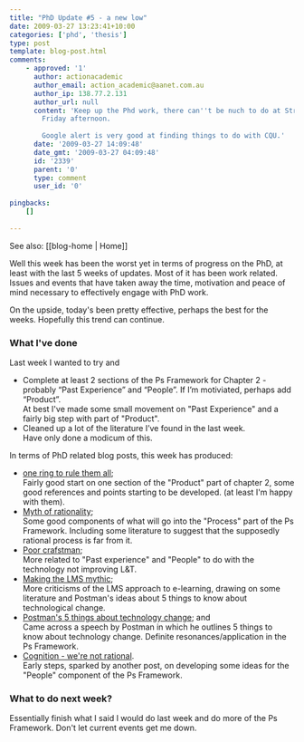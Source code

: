 ```yaml
---
title: "PhD Update #5 - a new low"
date: 2009-03-27 13:23:41+10:00
categories: ['phd', 'thesis']
type: post
template: blog-post.html
comments:
    - approved: '1'
      author: actionacademic
      author_email: action_academic@aanet.com.au
      author_ip: 138.77.2.131
      author_url: null
      content: 'Keep up the Phd work, there can''t be nuch to do at Struck Oil on a slow
        Friday afternoon.
    
        Google alert is very good at finding things to do with CQU.'
      date: '2009-03-27 14:09:48'
      date_gmt: '2009-03-27 04:09:48'
      id: '2339'
      parent: '0'
      type: comment
      user_id: '0'
    
pingbacks:
    []
    
---
```


See also: [[blog-home | Home]]

Well this week has been the worst yet in terms of progress on the PhD, at least with the last 5 weeks of updates. Most of it has been work related. Issues and events that have taken away the time, motivation and peace of mind necessary to effectively engage with PhD work.

On the upside, today's been pretty effective, perhaps the best for the weeks. Hopefully this trend can continue.

### What I've done

Last week I wanted to try and

- Complete at least 2 sections of the Ps Framework for Chapter 2 - probably “Past Experience” and “People”. If I’m motiviated, perhaps add “Product”.  
    At best I've made some small movement on "Past Experience" and a fairly big step with part of "Product".
- Cleaned up a lot of the literature I’ve found in the last week.  
    Have only done a modicum of this.

In terms of PhD related blog posts, this week has produced:

- [one ring to rule them all](/blog2/2009/03/27/one-ring-to-rule-them-all-limitations-and-implications-of-the-lmsvle-product-model/);  
    Fairly good start on one section of the "Product" part of chapter 2, some good references and points starting to be developed. (at least I'm happy with them).
- [Myth of rationality](/blog2/2009/03/25/the-myth-of-rationality-in-the-selection-of-learning-management-systemsvles/);  
    Some good components of what will go into the "Process" part of the Ps Framework. Including some literature to suggest that the supposedly rational process is far from it.
- [Poor crafstman](/blog2/2009/03/23/poor-craftsman-or-the-blame-the-teachers-excuse/);  
    More related to "Past experience" and "People" to do with the technology not improving L&T.
- [Making the LMS mythic](/blog2/2009/03/23/making-the-lmsvle-mythic/);  
    More criticisms of the LMS approach to e-learning, drawing on some literature and Postman's ideas about 5 things to know about technological change.
- [Postman's 5 things about technology change](/blog2/2009/03/20/postmans-5-things-to-know-about-technological-change-and-e-learning/); and  
    Came across a speech by Postman in which he outlines 5 things to know about technology change. Definite resonances/application in the Ps Framework.
- [Cognition - we're not rational](/blog2/2009/03/20/cognition-were-not-rational-and-how-it-impacts-e-learning/).  
    Early steps, sparked by another post, on developing some ideas for the "People" component of the Ps Framework.

### What to do next week?

Essentially finish what I said I would do last week and do more of the Ps Framework. Don't let current events get me down.